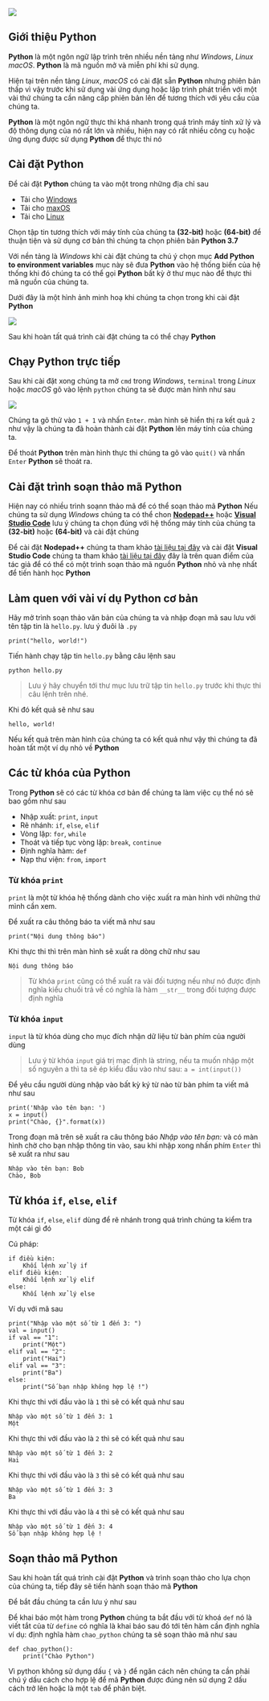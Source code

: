 ![](https://www.bitdegree.org/storage/course-image/python-for-beginners.jpg)

## Giới thiệu Python

**Python** là một ngôn ngữ lập trình trên nhiều nền tảng như _Windows_, _Linux_
_macOS_. **Python** là mã nguồn mở và miễn phí khi sử dụng.

Hiện tại trên nền tảng _Linux_, _macOS_ có cài đặt sẵn **Python** nhưng
phiên bản thấp vì vậy trước khi sử dụng vài ứng dụng hoặc lập trình phát
triển với một vài thứ chúng ta cần nâng cấp phiên bản lên để tương thích
với yêu cầu của chúng ta.

**Python** là một ngôn ngữ thực thi khá nhanh trong quá trình máy tính xử
lý và độ thông dụng của nó rất lớn và nhiều, hiện nay có rất nhiều công
cụ hoặc ứng dụng được sử dụng **Python** để thực thi nó

## Cài đặt Python

Để cài đặt **Python** chúng ta vào một trong những địa chỉ sau

- Tải cho [Windows](https://www.python.org/downloads/windows/)
- Tải cho [maxOS](https://www.python.org/downloads/mac-osx/)
- Tải cho [Linux](https://www.python.org/downloads/source/)

Chọn tập tin tương thích với máy tính của chúng ta **(32-bit)** hoặc **(64-bit)**
để thuận tiện và sử dụng cơ bản thì chúng ta chọn phiên bản **Python 3.7**

Với nền tảng là _Windows_ khi cài đặt chúng ta chú ý chọn mục **Add Python
to environment variables** mục này sẽ đưa **Python** vào hệ thống biến của
hệ thống khi đó chúng ta có thể gọi **Python** bất kỳ ở thư mục nào để thực
thi mã nguồn của chúng ta.

Dưới đây là một hình ảnh minh hoạ khi chúng ta chọn trong khi cài đặt **Python**

![](https://cdn.programiz.com/sites/tutorial2program/files/python-install_0.jpg)

Sau khi hoàn tất quá trình cài đặt chúng ta có thể chạy **Python**

## Chạy Python trực tiếp

Sau khi cài đặt xong chúng ta mở `cmd` trong _Windows_, `terminal` trong
_Linux_ hoặc _macOS_ gõ vào lệnh `python` chúng ta sẽ được màn hình như sau

![](https://cdn.programiz.com/sites/tutorial2program/files/python-run-command-mode.jpg)

Chúng ta gõ thử vào `1 + 1` và nhấn `Enter`. màn hình sẽ hiển thị ra kết 
quả `2` như vậy là chúng ta đã hoàn thành cài đặt **Python** lên máy tính
của chúng ta.

Để thoát **Python** trên màn hình thực thi chúng ta gõ vào `quit()` và nhấn
`Enter` **Python** sẽ thoát ra.

## Cài đặt trình soạn thảo mã Python

Hiện nay có nhiều trình soạnn thảo mã để có thể soạn thảo mã **Python**
Nếu chúng ta sử dụng _Windows_ chúng ta có thể chon **[Nodepad++](https://notepad-plus-plus.org/downloads/)**
hoặc **[Visual Studio Code](https://code.visualstudio.com/download)** lưu
ý chúng ta chọn đúng với hệ thống máy tính của chúng ta **(32-bit)** hoặc **(64-bit)**
và cài đặt chúng

Để cài đặt **Nodepad++** chúng ta tham khảo [tài liệu tại đây](https://npp-user-manual.org/docs/getting-started/)
và cài đặt **Visual Studio Code** chúng ta tham khảo [tài liệu tại đây](https://code.visualstudio.com/docs/setup/setup-overview)
đây là trên quan điểm của tác giả để có thể có một trình soạn thảo mã nguồn
**Python** nhỏ và nhẹ nhất để tiến hành học **Python**


## Làm quen với vài ví dụ Python cơ bản

Hãy mở trình soạn thảo văn bản của chúng ta và nhập đoạn mã sau lưu với
tên tập tin là `hello.py`. lưu ý đuôi là `.py`

    print("hello, world!")

Tiến hành chạy tập tin `hello.py` bằng câu lệnh sau

    python hello.py

> Lưu ý hãy chuyển tới thư mục lưu trữ tập tin `hello.py` trước khi thực
thi câu lệnh trên nhé.

Khi đó kết quả sẽ như sau

    hello, world!

Nếu kết quả trên màn hình của chúng ta có kết quả như vậy thì chúng ta đã
hoàn tất một ví dụ nhỏ về **Python**

## Các từ khóa của Python

Trong **Python** sẽ có các từ khóa cơ bản để chúng ta làm việc cụ thể nó
sẽ bao gồm như sau

- Nhập xuất: `print`, `input`
- Rẽ nhánh: `if`, `else`, `elif`
- Vòng lặp: `for`, `while`
- Thoát và tiếp tục vòng lặp: `break`, `continue`
- Định nghĩa hàm: `def`
- Nạp thư viện: `from`, `import`

### Từ khóa `print`

`print` là một từ khóa hệ thống dành cho việc xuất ra màn hình với những
thứ mình cần xem.

Để xuất ra câu thông báo ta viết mã như sau

    print("Nội dung thông báo")

Khi thực thi thì trên màn hình sẽ xuất ra dòng chữ như sau

    Nội dung thông báo

> Từ khóa `print` cũng có thể xuất ra vài đối tượng nếu như nó được định
nghĩa kiểu chuối trả về có nghĩa là hàm `__str__` trong đối tượng được định
nghĩa

### Từ khóa `input`

`input` là từ khóa dùng cho mục đích nhận dữ liệu từ bàn phím của người dùng

> Lưu ý từ khóa `input` giá trị mạc định là string, nếu ta muốn nhập một số
nguyên a thì ta sẽ ép kiểu đầu vào như sau: `a = int(input())`

Để yêu cầu người dùng nhập vào bất kỳ ký từ nào từ bàn phím ta viết mã
như sau

    print('Nhập vào tên bạn: ')
    x = input()
    print("Chào, {}".format(x))

Trong đoạn mã trên sẽ xuất ra câu thông báo _Nhập vào tên bạn:_ và có màn
hình chờ cho bạn nhập thông tin vào, sau khi nhập xong nhấn phím `Enter`
thì sẽ xuất ra như sau

    Nhập vào tên bạn: Bob
    Chào, Bob

## Từ khóa `if`, `else`, `elif`

Từ khóa `if`, `else`, `elif` dùng để rẽ nhánh trong quá trình chúng ta
kiểm tra một cái gì đó

Cú pháp:

    if điều kiện:
        Khối lệnh xử lý if
    elif điều kiện:
        Khối lệnh xử lý elif
    else:
        Khối lệnh xử lý else

Ví dụ với mã sau

    print("Nhập vào một số từ 1 đến 3: ")
    val = input()
    if val == "1":
        print("Một")
    elif val == "2":
        print("Hai")
    elif val == "3":
        print("Ba")
    else:
        print("Số bạn nhập không hợp lệ !")


Khi thực thi với đầu vào là `1` thì sẽ có kết quả như sau

    Nhập vào một số từ 1 đến 3: 1
    Một

Khi thực thi với đầu vào là `2` thì sẽ có kết quả như sau

    Nhập vào một số từ 1 đến 3: 2
    Hai

Khi thực thi với đầu vào là `3` thì sẽ có kết quả như sau

    Nhập vào một số từ 1 đến 3: 3
    Ba

Khi thực thi với đầu vào là `4` thì sẽ có kết quả như sau

    Nhập vào một số từ 1 đến 3: 4
    Số bạn nhập không hợp lệ !


## Soạn thảo mã Python

Sau khi hoàn tất quá trình cài đặt **Python** và trình soạn thảo cho lựa
chọn của chúng ta, tiếp đây sẽ tiến hành soạn thảo mã **Python**

Để bắt đầu chúng ta cần lưu ý như sau

Để khai báo một hàm trong **Python** chúng ta bắt đầu với từ khoá `def`
nó là viết tắt của từ `define` có nghĩa là khai báo sau đó tới tên hàm cần
định nghĩa ví dụ: định nghĩa hàm `chao_python` chúng ta sẽ soạn thảo mã
như sau


    def chao_python():
        print("Chào Python")

Vì python không sử dụng dấu `{` và `}` để ngăn cách nên chúng ta cần phải
chú ý dấu cách cho hợp lệ để mã **Python** được đúng nên sử dụng 2 dấu cách
trở lên hoặc là một `tab` để phân biệt.

